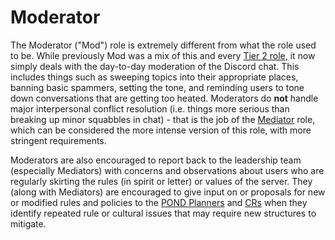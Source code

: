 # Moderator

The Moderator ("Mod") role is extremely different from what the role used to be. While previously Mod was a mix of this and every [Tier 2 role](../03-Tier-2/01-Tier-2.md), it now simply deals with the day-to-day moderation of the Discord chat. This includes things such as sweeping topics into their appropriate places, banning basic spammers, setting the tone, and reminding users to tone down conversations that are getting too heated. Moderators do **not** handle major interpersonal conflict resolution (i.e. things more serious than breaking up minor squabbles in chat) - that is the job of the [Mediator](../03-Tier-2/04-Mediator/01-Mediator.md) role, which can be considered the more intense version of this role, with more stringent requirements.

Moderators are also encouraged to report back to the leadership team (especially Mediators) with concerns and observations about users who are regularly skirting the rules (in spirit or letter) or values of the server. They (along with Mediators) are encouraged to give input on or proposals for new or modified rules and policies to the [POND Planners](../03-Tier-2/06-Planner/01-Planner.md) and [CRs](./06-CR.md) when they identify repeated rule or cultural issues that may require new structures to mitigate.